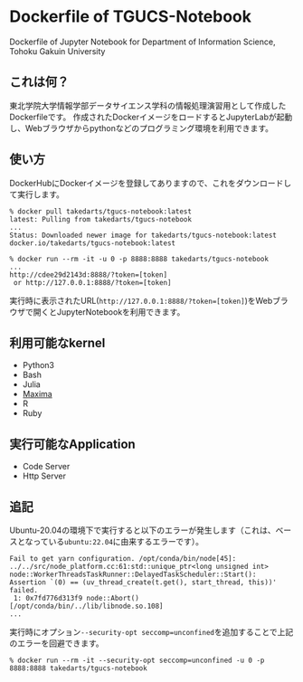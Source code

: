 # Dockerfile of TGUCS-Notebook
Dockerfile of Jupyter Notebook for Department of Information Science, Tohoku Gakuin University

## これは何？
東北学院大学情報学部データサイエンス学科の情報処理演習用として作成したDockerfileです。
作成されたDockerイメージをロードするとJupyterLabが起動し、Webブラウザからpythonなどのプログラミング環境を利用できます。

## 使い方
DockerHubにDockerイメージを登録してありますので、これをダウンロードして実行します。

```
% docker pull takedarts/tgucs-notebook:latest
latest: Pulling from takedarts/tgucs-notebook
...
Status: Downloaded newer image for takedarts/tgucs-notebook:latest
docker.io/takedarts/tgucs-notebook:latest

% docker run --rm -it -u 0 -p 8888:8888 takedarts/tgucs-notebook
...
http://cdee29d2143d:8888/?token=[token]
 or http://127.0.0.1:8888/?token=[token]
```

実行時に表示されたURL(`http://127.0.0.1:8888/?token=[token]`)をWebブラウザで開くとJupyterNotebookを利用できます。

## 利用可能なkernel
- Python3
- Bash
- Julia
- [Maxima](https://github.com/robert-dodier/maxima-jupyter)
- R
- Ruby

## 実行可能なApplication
- Code Server
- Http Server

## 追記
Ubuntu-20.04の環境下で実行すると以下のエラーが発生します（これは、ベースとなっている`ubuntu:22.04`に由来するエラーです）。
```
Fail to get yarn configuration. /opt/conda/bin/node[45]: ../../src/node_platform.cc:61:std::unique_ptr<long unsigned int> node::WorkerThreadsTaskRunner::DelayedTaskScheduler::Start(): Assertion `(0) == (uv_thread_create(t.get(), start_thread, this))' failed.
 1: 0x7fd776d313f9 node::Abort() [/opt/conda/bin/../lib/libnode.so.108]
...
```
実行時にオプション`--security-opt seccomp=unconfined`を追加することで上記のエラーを回避できます。
```
% docker run --rm -it --security-opt seccomp=unconfined -u 0 -p 8888:8888 takedarts/tgucs-notebook
```